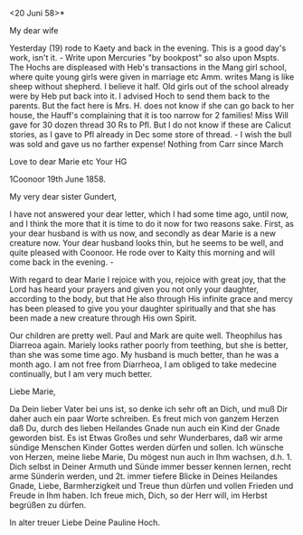  <20 Juni 58>*

My dear wife

Yesterday (19) rode to Kaety and back in the evening. This is a good day's work, isn't it. - Write upon Mercuries "by bookpost" so also upon Mspts. The Hochs are displeased with Heb's transactions in the Mang girl school, where quite young girls were given in marriage etc Amm. writes Mang is like sheep without shepherd. I believe it half. Old girls out of the school already were by Heb put back into it. I advised Hoch to send them back to the parents. But the fact here is Mrs. H. does not know if she can go back to her house, the Hauff's complaining that it is too narrow for 2 families! Miss Will gave for 30 dozen thread 30 Rs to Pfl. But I do not know if these are Calicut stories, as I gave to Pfl already in Dec some store of thread. - I wish the bull was sold and gave us no farther expense! Nothing from Carr since March

Love to dear Marie etc
 Your HG



 1Coonoor 19th June 1858.

My very dear sister Gundert,

I have not answered your dear letter, which I had some time ago, until now, and I think the more that it is time to do it now for two reasons sake. First, as your dear husband is with us now, and secondly as dear Marie is a new creature now. Your dear husband looks thin, but he seems to be well, and quite pleased with Coonoor. He rode over to Kaity this morning and will come back in the evening. -

With regard to dear Marie I rejoice with you, rejoice with great joy, that the Lord has heard your prayers and given you not only your daughter, according to the body, but that He also through His infinite grace and mercy has been pleased to give you your daughter spiritually and that she has been made a new creature through His own Spirit.

Our children are pretty well. Paul and Mark are quite well. Theophilus has Diarreoa again. Mariely looks rather poorly from teething, but she is better, than she was some time ago. My husband is much better, than he was a month ago. I am not free from Diarrheoa, I am obliged to take medecine continually, but I am very much better.


Liebe Marie,

Da Dein lieber Vater bei uns ist, so denke ich sehr oft an Dich, und muß Dir daher auch ein paar Worte schreiben. Es freut mich von ganzem Herzen daß Du, durch des lieben Heilandes Gnade nun auch ein Kind der Gnade geworden bist. Es ist Etwas Großes und sehr Wunderbares, daß wir arme sündige Menschen Kinder Gottes werden dürfen und sollen. Ich wünsche von Herzen, meine liebe Marie, Du mögest nun auch in Ihm wachsen, d.h. 1. Dich selbst in Deiner Armuth und Sünde immer besser kennen lernen, recht arme Sünderin werden, und 2t. immer tiefere Blicke in Deines Heilandes Gnade, Liebe, Barmherzigkeit und Treue thun dürfen und vollen Frieden und Freude in Ihm haben. Ich freue mich, Dich, so der Herr will, im Herbst begrüßen zu dürfen.

In alter treuer Liebe
 Deine Pauline Hoch.


